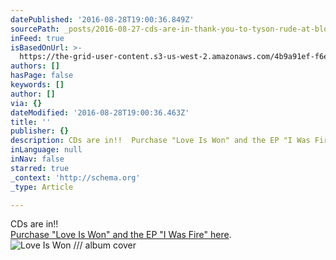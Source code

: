 ```yaml
---
datePublished: '2016-08-28T19:00:36.849Z'
sourcePath: _posts/2016-08-27-cds-are-in-thank-you-to-tyson-rude-at-bloom-7-design-www.md
inFeed: true
isBasedOnUrl: >-
  https://the-grid-user-content.s3-us-west-2.amazonaws.com/4b9a91ef-f6e3-46f7-9a30-5684d77de78b.mp4
authors: []
hasPage: false
keywords: []
author: []
via: {}
dateModified: '2016-08-28T19:00:36.463Z'
title: ''
publisher: {}
description: CDs are in!!  Purchase "Love Is Won" and the EP "I Was Fire" here.
inLanguage: null
inNav: false
starred: true
_context: 'http://schema.org'
_type: Article

---
```

CDs are in!!   
[Purchase "Love Is Won" and the EP "I Was Fire" ][0][here][1].
![Love Is Won /// album cover](https://the-grid-user-content.s3-us-west-2.amazonaws.com/f520fa7d-2a12-4658-b63e-3be475b219d1.jpg)

[0]: http://samuelmarks.bandcamp.com/ "Samuel Marks digital downloads"
[1]: samuelmarks.bandcamp.com